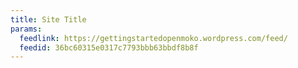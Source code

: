 ```yaml
---
title: Site Title
params:
  feedlink: https://gettingstartedopenmoko.wordpress.com/feed/
  feedid: 36bc60315e0317c7793bbb63bbdf8b8f
---
```

